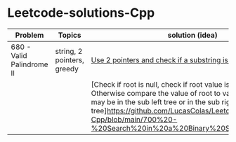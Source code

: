 # Leetcode-solutions-Cpp

| Problem  | Topics | solution (idea) |
| ------------- | ------------- | ------------- | 
| 680 - Valid Palindrome II  | string, 2 pointers, greedy | [Use 2 pointers and check if a substring is a palindrome](https://github.com/LucasColas/Leetcode-solutions-Cpp/blob/main/680%20Valid%20Palindrome%20II%20.cpp) |
| | | [Check if root is null, check if root value is equal to val. Otherwise compare the value of root to val to see if the value may be in the sub left tree or in the sub right tree]https://github.com/LucasColas/Leetcode-solutions-Cpp/blob/main/700%20-%20Search%20in%20a%20Binary%20Search%20Tree.cpp |
